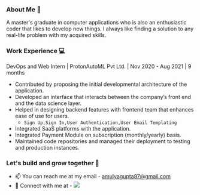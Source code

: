 ### About Me 👋
A master's graduate in computer applications who is also an enthusiastic coder that likes to develop new things. I always like finding a solution to any real-life problem with my acquired skills. 

### Work Experience 💻
DevOps and Web Intern | ProtonAutoML Pvt Ltd. | Nov 2020 - Aug 2021 | 9 months

- Contributed by proposing the initial developmental architecture of the application.
- Developed an interface that interacts between the company’s front end and the data science layer.
- Helped in designing backend features with frontend team that enhances ease of use for users.
  - ` Sign Up,Sign In,User Authentication,User Email Templating `
- Integrated SaaS platforms with the application.
- Integrated Payment Module on subscription (monthly/yearly) basis.
- Maintained code repositories and managed their deployment to testing and production instances.

### Let's build and grow together 🤝
- 📫 You can reach me at my email - amulyagupta97@gmail.com 
- 🔗 Connect with me at - <a href="https://www.linkedin.com/in/amulyagupta/"><img src="https://img.icons8.com/external-tal-revivo-color-tal-revivo/18/000000/external-linkedin-a-business-and-employment-oriented-service-mobile-app-logo-color-tal-revivo.png"/></a>

